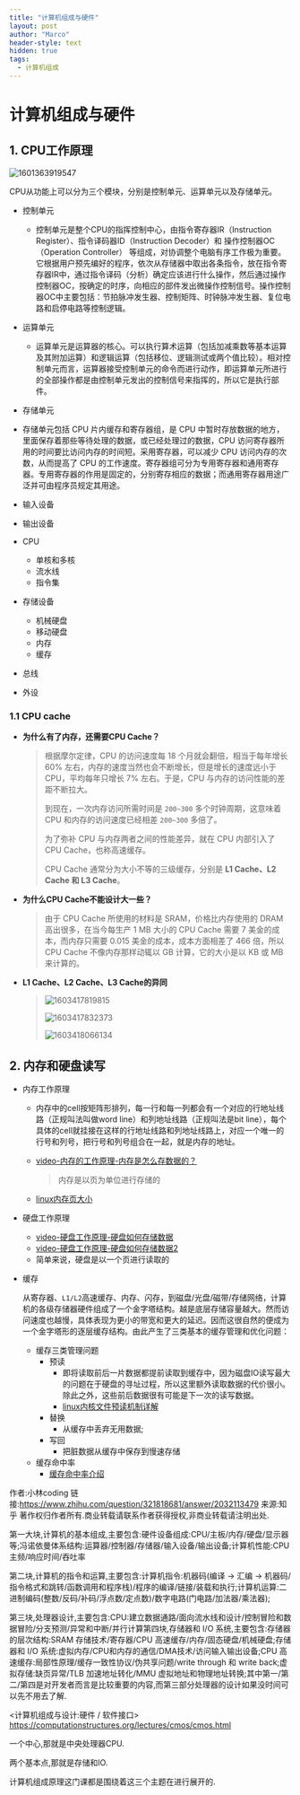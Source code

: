```yaml
---
title: "计算机组成与硬件"
layout: post
author: "Marco"
header-style: text
hidden: true
tags:
  - 计算机组成
---
```


# 计算机组成与硬件

## 1. CPU工作原理

![1601363919547](https://s2.loli.net/2022/01/21/xUvaARYc1yFNWK4.png)

CPU从功能上可以分为三个模块，分别是控制单元、运算单元以及存储单元。

* 控制单元
  *  控制单元是整个CPU的指挥控制中心，由指令寄存器IR（Instruction Register）、指令译码器ID（Instruction Decoder）和 操作控制器OC（Operation Controller） 等组成，对协调整个电脑有序工作极为重要。它根据用户预先编好的程序，依次从存储器中取出各条指令，放在指令寄存器IR中，通过指令译码（分析）确定应该进行什么操作，然后通过操作控制器OC，按确定的时序，向相应的部件发出微操作控制信号。操作控制器OC中主要包括：节拍脉冲发生器、控制矩阵、时钟脉冲发生器、复位电路和启停电路等控制逻辑。 
* 运算单元
  * 运算单元是运算器的核心。可以执行算术运算（包括加减乘数等基本运算及其附加运算）和逻辑运算（包括移位、逻辑测试或两个值比较）。相对控制单元而言，运算器接受控制单元的命令而进行动作，即运算单元所进行的全部操作都是由控制单元发出的控制信号来指挥的，所以它是执行部件。 
*  存储单元
  * 存储单元包括 CPU 片内缓存和寄存器组，是 CPU 中暂时存放数据的地方，里面保存着那些等待处理的数据，或已经处理过的数据，CPU 访问寄存器所用的时间要比访问内存的时间短。采用寄存器，可以减少 CPU 访问内存的次数，从而提高了 CPU 的工作速度。寄存器组可分为专用寄存器和通用寄存器。专用寄存器的作用是固定的，分别寄存相应的数据；而通用寄存器用途广泛并可由程序员规定其用途。 
* 输入设备
* 输出设备

* CPU
  * 单核和多核
  * 流水线
  * 指令集
* 存储设备
  * 机械硬盘
  * 移动硬盘
  * 内存
  * 缓存
* 总线
* 外设


### 1.1 CPU cache

* **为什么有了内存，还需要CPU Cache？**

  > 根据摩尔定律，CPU 的访问速度每 18 个月就会翻倍，相当于每年增长 60% 左右，内存的速度当然也会不断增长，但是增长的速度远小于 CPU，平均每年只增长 7% 左右。于是，CPU 与内存的访问性能的差距不断拉大。
  >
  > 到现在，一次内存访问所需时间是 `200~300` 多个时钟周期，这意味着 CPU 和内存的访问速度已经相差 `200~300` 多倍了。
  >
  > 为了弥补 CPU 与内存两者之间的性能差异，就在 CPU 内部引入了  CPU Cache，也称高速缓存。
  >
  > CPU Cache 通常分为大小不等的三级缓存，分别是 **L1 Cache、L2 Cache 和 L3 Cache**。

* **为什么CPU Cache不能设计大一些？**

  >  由于 CPU Cache 所使用的材料是 SRAM，价格比内存使用的 DRAM 高出很多，在当今每生产 1 MB 大小的 CPU Cache 需要 7 美金的成本，而内存只需要 0.015 美金的成本，成本方面相差了 466 倍，所以 CPU Cache 不像内存那样动辄以 GB 计算，它的大小是以 KB 或 MB 来计算的。 

* **L1 Cache、L2 Cache、L3 Cache的异同**

  > ![1603417819815](https://s2.loli.net/2022/01/21/WTMymqc8G19jK6b.png)
  >
  > ![1603417832373](https://s2.loli.net/2022/01/21/4qax7vWJnIHjRD9.png)
  >
  > ![1603418066134](https://s2.loli.net/2022/01/21/Mpujv91qI3eSw2C.png)

## 2. 内存和硬盘读写

- 内存工作原理

  - 内存中的cell按矩阵形排列，每一行和每一列都会有一个对应的行地址线路（正规叫法叫做word line）和列地址线路（正规叫法是bit line），每个具体的cell就挂接在这样的行地址线路和列地址线路上，对应一个唯一的行号和列号，把行号和列号组合在一起，就是内存的地址。

  - [video-内存的工作原理-内存是怎么存数据的？](https://www.youtube.com/watch?v=aO_kBa9DzPQ)

    > 内存是以页为单位进行存储的

  - [linux内存页大小](https://blog.csdn.net/qq_35995514/article/details/113060907)

- 硬盘工作原理
  - [video-硬盘工作原理-硬盘如何存储数据](https://www.youtube.com/watch?v=svhIPM2VT8U)
  - [video-硬盘工作原理-硬盘如何存储数据2](https://www.youtube.com/watch?v=UNLEvvmcyWA)
  - 简单来说，硬盘是以一个页进行读取的

- 缓存

  ​	从寄存器、`L1/L2`高速缓存、内存、闪存，到磁盘/光盘/磁带/存储网络，计算机的各级存储器硬件组成了一个金字塔结构。越是底层存储容量越大。然而访问速度也越慢，具体表现为更小的带宽和更大的延迟。因而这很自然的便成为一个金字塔形的逐层缓存结构。由此产生了三类基本的缓存管理和优化问题：

  - 缓存三类管理问题
    - 预读
      - 即将读取前后一片数据都提前读取到缓存中，因为磁盘IO读写最大的问题在于硬盘的寻址过程，所以这里额外读取数据的代价很小。除此之外，这些前后数据很有可能是下一次的读写数据。
      - [linux内核文件预读机制详解](https://blog.csdn.net/kunyus/article/details/104620057)
    - 替换
      - 从缓存中丢弃无用数据;
    - 写回
      - 把脏数据从缓存中保存到慢速存储
  - 缓存命中率
    - [缓存命中率介绍](https://blog.csdn.net/qq_22585453/article/details/110080900)



作者:小林coding
链接:https://www.zhihu.com/question/321818681/answer/2032113479
来源:知乎
著作权归作者所有.商业转载请联系作者获得授权,非商业转载请注明出处.

第一大块,计算机的基本组成,主要包含:硬件设备组成:CPU/主板/内存/硬盘/显示器等;冯诺依曼体系结构:运算器/控制器/存储器/输入设备/输出设备;计算机性能:CPU 主频/响应时间/吞吐率

第二块,计算机的指令和运算,主要包含:计算机指令:机器码(编译 -> 汇编 -> 机器码/指令格式和跳转/函数调用和程序栈)/程序的编译/链接/装载和执行;计算机运算:二进制编码(整数/反码/补码/浮点数/定点数)/数字电路(门电路/加法器/乘法器);

第三块,处理器设计,主要包含:CPU:建立数据通路/面向流水线和设计/控制冒险和数据冒险/分支预测/异常和中断/并行计算第四块,存储器和 I/O 系统,主要包含:存储器的层次结构:SRAM 存储技术/寄存器/CPU 高速缓存/内存/固态硬盘/机械硬盘;存储器和 I/O 系统:虚拟内存/CPU和内存的通信/DMA技术/访问输入输出设备;CPU 高速缓存:局部性原理/缓存一致性协议/伪共享问题/write through 和 write back;虚拟存储:缺页异常/TLB 加速地址转化/MMU 虚拟地址和物理地址转换;其中第一/第二/第四是对开发者而言是比较重要的内容,而第三部分处理器的设计如果没时间可以先不用去了解.


<计算机组成与设计:硬件 / 软件接口>
https://computationstructures.org/lectures/cmos/cmos.html


一个中心,那就是中央处理器CPU.

两个基本点,那就是存储和IO.

计算机组成原理这门课都是围绕着这三个主题在进行展开的.